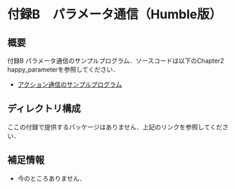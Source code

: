 # 付録B　パラメータ通信（Humble版）
## 概要
付録B パラメータ通信のサンプルプログラム．ソースコードは以下のChapter2 happy_parameterを参照してください．
- [アクション通信のサンプルプログラム](https://github.com/AI-Robot-Book-Humble/chapter2/tree/master/happy_parameter)

## ディレクトリ構成
ここの付録で提供するパッケージはありません．上記のリンクを参照してください．


## 補足情報
- 今のところありません．
